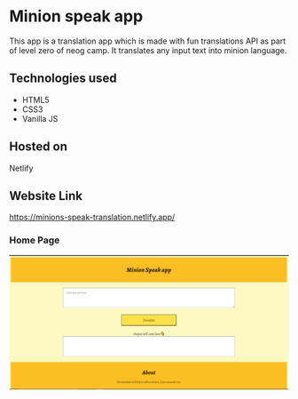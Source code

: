 # Minion speak app
This app is a translation app which is made with fun translations API as part of level zero of neog camp. It translates any input text into minion language.
## Technologies used
  * HTML5
  * CSS3
  * Vanilla JS
## Hosted on
Netlify
## Website Link
https://minions-speak-translation.netlify.app/

### Home Page
![Screenshot](screenshot.PNG)
